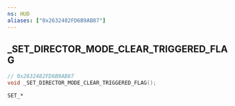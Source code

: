 ```yaml
---
ns: HUD
aliases: ["0x2632482FD6B9AB87"]
---
```

## _SET_DIRECTOR_MODE_CLEAR_TRIGGERED_FLAG

```c
// 0x2632482FD6B9AB87
void _SET_DIRECTOR_MODE_CLEAR_TRIGGERED_FLAG();
```

```
SET_*
```

